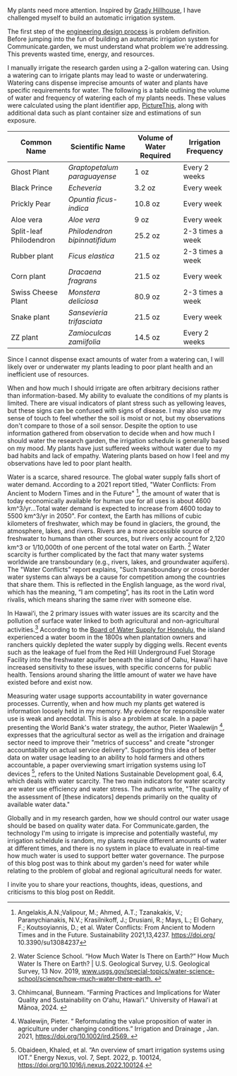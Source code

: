 My plants need more attention. Inspired by [Grady Hillhouse](www.youtube.com/watch?v=O_Q1WKCtWiA),  I have challenged myself to build an automatic irrigation system.

 The first step of the [engineering design process](https://www.youtube.com/watch?v=MFGg1calQ6k) is problem definition. Before jumping into the fun of building an automatic irrigation system for Communicate.garden, we must understand what problem we're addressing. This prevents wasted time, energy, and resources. 

I manually irrigate the research garden using a 2-gallon watering can. Using a watering can to irrigate plants may lead to waste or underwatering. Watering cans dispense imprecise amounts of water and plants have specific requirements for water. The following is a table outlining the volume of water and frequency of watering each of my plants needs. These values were calculated using the plant identifier app, [PictureThis](https://www.picturethisai.com), along with additional data such as plant container size and estimations of sun exposure.

| Common Name   | Scientific Name | Volume of Water Required |  Irrigation Frequency|
| -------- | ------- | -------- | ------- |
| Ghost Plant  | *Graptopetalum paraguayense*    | 1 oz | Every 2 weeks |
| Black Prince | *Echeveria*     | 3.2 oz | Every week |
| Prickly Pear | *Opuntia ficus-indica* | 10.8 oz | Every week |
| Aloe vera | *Aloe vera*     | 9 oz | Every week |
| Split-leaf Philodendron | *Philodendron bipinnatifidum*     | 25.2 oz | 2-3 times a week |
| Rubber plant    | *Ficus elastica* | 21.5 oz | 2-3 times a week |
| Corn plant    | *Dracaena fragrans* |21.5 oz | Every week |
| Swiss Cheese Plant |*Monstera deliciosa* | 80.9 oz | 2-3 times a week |
| Snake plant |*Sansevieria trifasciata* | 21.5 oz | Every week |
| ZZ plant |*Zamioculcas zamiifolia* | 14.5 oz | Every 2 weeks |

Since I cannot dispense exact amounts of water from a watering can, I will likely over or underwater my plants leading to poor plant health and an inefficient use of resources. 

When and how much I should irrigate are often arbitrary decisions rather than information-based. My ability to evaluate the conditions of my plants is limited. There are visual indicators of plant stress such as yellowing leaves, but these signs can be confused with signs of disease. I may also use my sense of touch to feel whether the soil is moist or not, but my observations don't compare to those of a soil sensor.  Despite the option to use information gathered from observation to decide when and how much I should water the research garden, the irrigation schedule is generally based on my mood. My plants have just suffered weeks without water due to my bad habits and lack of empathy. Watering plants based on how I feel and my observations have led to poor plant health. 

Water is a scarce, shared resource. The global water supply falls short of water demand. According to a 2021 report titled, "Water Conflicts: From Ancient to Modern Times and in the Future" [^1],  the amount of water that is today economically available for human use for all uses is about 4600 km^3/yr...Total water demand is expected to increase from 4600 today to 5500 km^3/yr in 2050". For context, the Earth has millions of cubic kilometers of freshwater, which may be found in glaciers, the ground, the atmosphere, lakes, and rivers. Rivers are a more accessible source of freshwater to humans than other sources, but rivers only account for 2,120 km^3 or 1/10,000th of one percent of the total water on Earth. [^2] Water scarcity is further complicated by the fact that many water systems worldwide are transboundary (e.g., rivers, lakes, and groundwater aquifers). The "Water Conflicts" report explains, "Such transboundary or cross-border water systems can always be a cause for competition among the countries that share them. This is reflected in the English language, as the word rival, which has the meaning, “I am competing”, has its root in the Latin word rivalis, which means sharing the same river with someone else.

In Hawaiʻi, the 2 primary issues with water issues are its scarcity and the pollution of surface water linked to both agricultural and non-agricultural activities.[^3] According to the [Board of Water Supply for Honolulu](https://www.boardofwatersupply.com/water-resources/oahu-water-history), the island experienced a water boom in the 1800s when plantation owners and ranchers quickly depleted the water supply by digging wells. Recent events such as the leakage of fuel from the Red Hill Underground Fuel Storage Facility into the freshwater aquifer beneath the island of Oahu, Hawaiʻi have increased sensitivity to these issues, with specific concerns for public health. Tensions around sharing the little amount of water we have have existed before and exist now. 

Measuring water usage supports accountability in water governance processes.  Currently, when and how much my plants get watered is information loosely held in my memory. My evidence for responsible water use is weak and anecdotal. This is also a problem at scale. In a paper presenting the World Bank's water strategy, the author, Pieter Waalewijn [^4], expresses that the agricultural sector as well as the irrigation and drainage sector need to improve their "metrics of success" and create "stronger accountability on actual service delivery". Supporting this idea of better data on water usage leading to an ability to hold farmers and others accountable, a paper overviewing smart irrigation systems using IoT devices [^5], refers to the United Nations Sustainable Development goal, 6.4, which deals with water scarcity. The two main indicators for water scarcity are water use eﬃciency and water stress. The authors write, "The quality of the assessment of [these indicators] depends primarily on the quality of available water data."

Globally and in my research garden, how we should control our water usage should be based on quality water data. For Communicate.garden, the technology I'm using to irrigate is imprecise and potentially wasteful, my irrigation scheldule is random, my plants require different amounts of water at different times, and there is no system in place to evaluate in real-time how much water is used to support better water governance. The purpose of this blog post was to think about my garden's need for water while relating to the problem of global and regional agricultural needs for water. 
 
I invite you to share your reactions, thoughts, ideas, questions, and criticisms to this blog post on Reddit. 

[^1]: Angelakis,A.N.;Valipour, M.; Ahmed, A.T.; Tzanakakis, V.; Paranychianakis, N.V.; Krasilnikoff, J.; Drusiani, R.; Mays, L.; El Gohary, F.; Koutsoyiannis, D.; et al. Water Conflicts: From Ancient to Modern Times and in the Future. Sustainability 2021,13,4237. https://doi.org/ 10.3390/su13084237
[^2]: Water Science School. “How Much Water Is There on Earth?” How Much Water Is There on Earth? | U.S. Geological Survey, U.S. Geological Survey, 13 Nov. 2019, www.usgs.gov/special-topics/water-science-school/science/how-much-water-there-earth. 
[^3]: Chhimcanal, Bunneam. “Farming Practices and Implications for Water Quality and Sustainability on Oʻahu, Hawaiʻi.” University of Hawaiʻi at Mānoa, 2024. 
[^4]: Waalewijn, Pieter. “ Reformulating the value proposition of water in agriculture under changing conditions.” Irrigation and Drainage , Jan. 2021, https://doi.org/10.1002/ird.2569. 
[^5]: Obaideen, Khaled, et al. “An overview of smart irrigation systems using IOT.” Energy Nexus, vol. 7, Sept. 2022, p. 100124, https://doi.org/10.1016/j.nexus.2022.100124.
